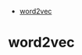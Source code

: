 <!--ts-->
   * [word2vec](#word2vec)

<!-- Added by: gil_diy, at: Fri 11 Mar 2022 10:11:21 IST -->

<!--te-->


# word2vec

## 